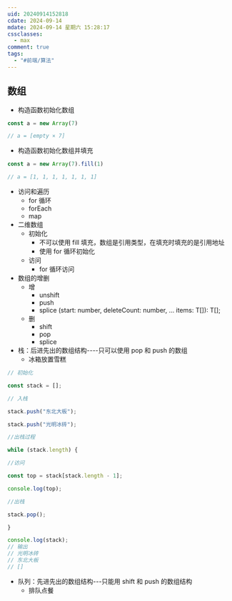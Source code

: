 ```yaml
---
uid: 20240914152818
cdate: 2024-09-14
mdate: 2024-09-14 星期六 15:28:17
cssclasses:
  - max
comment: true
tags:
  - "#前端/算法"
---
```


## 数组
- 构造函数初始化数组
```js
const a = new Array(7)

// a = [empty × 7]
```
- 构造函数初始化数组并填充
```js
const a = new Array(7).fill(1)

// a = [1, 1, 1, 1, 1, 1, 1]
```
- 访问和遍历
	- for 循环
	- forEach
	- map
- 二维数组
	- 初始化
		- 不可以使用 fill 填充，数组是引用类型，在填充时填充的是引用地址
		- 使用 for 循环初始化
	- 访问
		- for 循环访问
- 数组的增删
	- 增
		- unshift
		- push
		- splice (start: number, deleteCount: number, ... items: T[]): T[];
	- 删
		- shift
		- pop
		- splice
- 栈：后进先出的数组结构----只可以使用 pop 和 push 的数组
	- 冰箱放置雪糕
```js
// 初始化

const stack = [];

// 入栈

stack.push("东北大板");

stack.push("光明冰砖");

//出栈过程

while (stack.length) {

//访问

const top = stack[stack.length - 1];

console.log(top);

//出栈

stack.pop();

}

console.log(stack);
// 输出
// 光明冰砖
// 东北大板
// []
```
- 队列：先进先出的数组结构---只能用 shift 和 push 的数组结构
	- 排队点餐